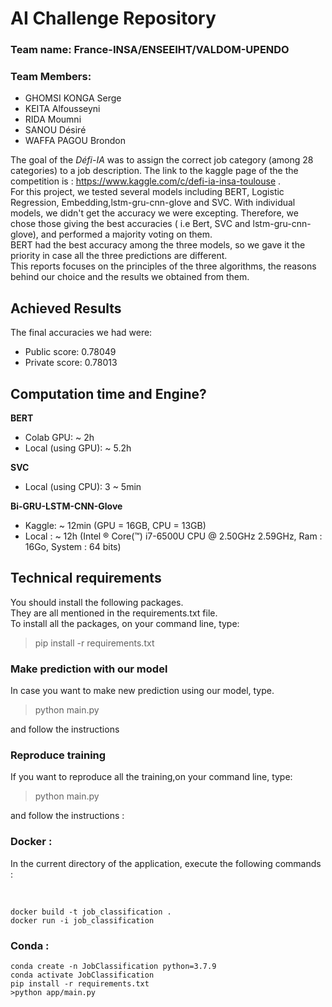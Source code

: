 # AI Challenge Repository

### Team name: France-INSA/ENSEEIHT/VALDOM-UPENDO
### Team Members: 
* GHOMSI KONGA Serge <vr> 
* KEITA Alfousseyni
* RIDA Moumni
* SANOU Désiré
* WAFFA PAGOU Brondon


The goal of the *Défi-IA* was to  assign the correct job category (among 28 categories) to a job description. 
The link to the kaggle page of the the competition is : https://www.kaggle.com/c/defi-ia-insa-toulouse .<br>
For this project, we tested several models including BERT, Logistic Regression, Embedding,lstm-gru-cnn-glove and SVC. 
With individual models, we didn't get the accuracy we were excepting. 
Therefore, we chose those giving the best accuracies ( i.e Bert, SVC and lstm-gru-cnn-glove), and performed a majority voting on them. <br> 
BERT had the best accuracy among the three models, so we gave it the priority in case all the three predictions are different. <br>
This reports focuses on the principles of the three algorithms, the reasons behind our choice and the results we obtained from them.

## Achieved Results
The final accuracies we had were:
* Public score:  0.78049
* Private score: 0.78013

## Computation time and Engine?
**BERT** 
* Colab GPU: ~ 2h
* Local (using GPU): ~ 5.2h 

**SVC**
* Local (using CPU): 3 ~ 5min

**Bi-GRU-LSTM-CNN-Glove**
* Kaggle: ~ 12min  (GPU = 16GB, CPU = 13GB)
* Local : ~ 12h  (Intel ® Core(™) i7-6500U CPU @ 2.50GHz 2.59GHz, Ram : 16Go, System : 64 bits)
 
## Technical requirements

You should install the following packages. <br>
They are all mentioned in the requirements.txt file. <br>
To install all the packages, on your command line, type: 
> pip install -r requirements.txt

### Make prediction with our model
In case you want to make new prediction using our model, type.
> python main.py 

and follow the instructions
### Reproduce training
If you want to reproduce all the training,on your command line, type:
> python main.py 

and follow the instructions :

### Docker :

<p>In the current directory of the application, execute the  following commands : </p> <br>

```
docker build -t job_classification .
docker run -i job_classification
```

### Conda :

 ```
 conda create -n JobClassification python=3.7.9
conda activate JobClassification
pip install -r requirements.txt 
>python app/main.py  
```


